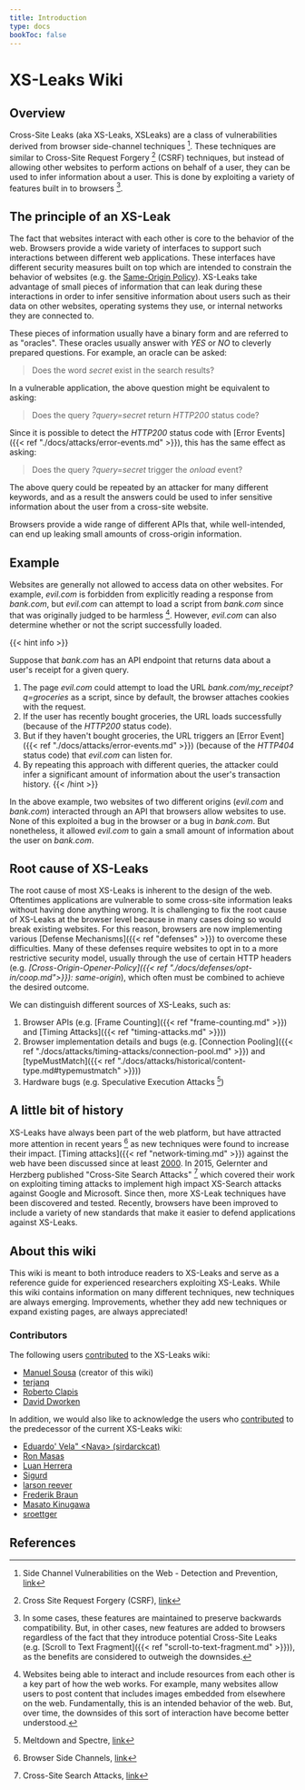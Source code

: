 ```yaml
---
title: Introduction
type: docs
bookToc: false
---
```


# XS-Leaks Wiki
## Overview

Cross-Site Leaks (aka XS-Leaks, XSLeaks) are a class of vulnerabilities derived from browser side-channel techniques [^side-channel]. These techniques are similar to Cross-Site Request Forgery [^csrf] (CSRF) techniques, but instead of allowing other websites to perform actions on behalf of a user, they can be used to infer information about a user. This is done by exploiting a variety of features built in to browsers [^browser-features].


## The principle of an XS-Leak

The fact that websites interact with each other is core to the behavior of the web. Browsers provide a wide variety of interfaces to support such interactions between different web applications. These interfaces have different security measures built on top which are intended to constrain the behavior of websites (e.g. the [Same-Origin Policy](https://developer.mozilla.org/en-US/docs/Web/Security/Same-origin_policy)). XS-Leaks take advantage of small pieces of information that can leak during these interactions in order to infer sensitive information about users such as their data on other websites, operating systems they use, or internal networks they are connected to. 

These pieces of information usually have a binary form and are referred to as "oracles". These oracles usually answer with *YES* or *NO* to cleverly prepared questions. For example, an oracle can be asked:

> Does the word *secret* exist in the search results?

In a vulnerable application, the above question might be equivalent to asking:

> Does the query *?query=secret* return *HTTP200* status code?

Since it is possible to detect the *HTTP200* status code with [Error Events]({{< ref "./docs/attacks/error-events.md" >}}), this has the same effect as asking:

> Does the query *?query=secret* trigger the *onload* event?

The above query could be repeated by an attacker for many different keywords, and as a result the answers could be used to infer sensitive information about the user from a cross-site website.

Browsers provide a wide range of different APIs that, while well-intended, can end up leaking small amounts of cross-origin information.

## Example

Websites are generally not allowed to access data on other websites. For example, *evil.com* is forbidden from explicitly reading a response from *bank.com*, but *evil.com* can attempt to load a script from *bank.com* since that was originally judged to be harmless [^harmless]. However, *evil.com* can also determine whether or not the script successfully loaded.

{{< hint info >}}

Suppose that *bank.com* has an API endpoint that returns data about a user's receipt for a given query.

1. The page *evil.com* could attempt to load the URL *bank.com/my_receipt?q=groceries* as a script, since by default, the browser attaches cookies with the request.
2. If the user has recently bought groceries, the URL loads successfully (because of the *HTTP200* status code).
3. But if they haven't bought groceries, the URL triggers an [Error Event]({{< ref "./docs/attacks/error-events.md" >}}) (because of the *HTTP404* status code) that *evil.com* can listen for.
4. By repeating this approach with different queries, the attacker could infer a significant amount of information about the user's transaction history.
{{< /hint >}}

In the above example, two websites of two different origins (*evil.com* and *bank.com*) interacted through an API that browsers allow websites to use. None of this exploited a bug in the browser or a bug in *bank.com*. But nonetheless, it allowed *evil.com* to gain a small amount of information about the user on *bank.com*.  



## Root cause of XS-Leaks

The root cause of most XS-Leaks is inherent to the design of the web. Oftentimes applications are vulnerable to some cross-site information leaks without having done anything wrong. It is challenging to fix the root cause of XS-Leaks at the browser level because in many cases doing so would break existing websites. For this reason, browsers are now implementing various [Defense Mechanisms]({{< ref "defenses" >}}) to overcome these difficulties. Many of these defenses require websites to opt in to a more restrictive security model, usually through the use of certain HTTP headers (e.g. *[Cross-Origin-Opener-Policy]({{< ref "./docs/defenses/opt-in/coop.md">}}): same-origin*), which often must be combined to achieve the desired outcome.

We can distinguish different sources of XS-Leaks, such as:

1. Browser APIs (e.g. [Frame Counting]({{< ref "frame-counting.md" >}}) and [Timing Attacks]({{< ref "timing-attacks.md" >}}))
2. Browser implementation details and bugs (e.g. [Connection Pooling]({{< ref "./docs/attacks/timing-attacks/connection-pool.md" >}}) and [typeMustMatch]({{< ref "./docs/attacks/historical/content-type.md#typemustmatch" >}}))
3. Hardware bugs (e.g. Speculative Execution Attacks [^spectre])

## A little bit of history

XS-Leaks have always been part of the web platform, but have attracted more attention in recent years [^old-wiki] as new techniques were found to increase their impact. [Timing attacks]({{< ref "network-timing.md" >}}) against the web have been discussed since at least [2000](https://dl.acm.org/doi/10.1145/352600.352606). In 2015, Gelernter and Herzberg published "Cross-Site Search Attacks" [^xs-search-first] which covered their work on exploiting timing attacks to implement high impact XS-Search attacks against Google and Microsoft. Since then, more XS-Leak techniques have been discovered and tested. Recently, browsers have been improved to include a variety of new standards that make it easier to defend applications against XS-Leaks.

## About this wiki

This wiki is meant to both introduce readers to XS-Leaks and serve as a reference guide for experienced researchers exploiting XS-Leaks. While this wiki contains information on many different techniques, new techniques are always emerging. Improvements, whether they add new techniques or expand existing pages, are always appreciated!

### Contributors

The following users [contributed](https://github.com/xsleaks/wiki/graphs/contributors) to the XS-Leaks wiki:

* [Manuel Sousa](https://github.com/manuelvsousa) (creator of this wiki)
* [terjanq](https://github.com/terjanq)
* [Roberto Clapis](https://github.com/empijei)
* [David Dworken](https://github.com/ddworken)

In addition, we would also like to acknowledge the users who [contributed](https://github.com/xsleaks/xsleaks/wiki/Browser-Side-Channels/_history) to the predecessor of the current XS-Leaks wiki:

* [Eduardo' Vela" \<Nava> (sirdarckcat)](https://github.com/sirdarckcat)
* [Ron Masas](https://github.com/masasron)
* [Luan Herrera](https://github.com/lbherrera)
* [Sigurd](https://github.com/DonSheddow)
* [larson reever](https://github.com/larsonreever)
* [Frederik Braun](https://github.com/mozfreddyb)
* [Masato Kinugawa](https://github.com/masatokinugawa)
* [sroettger](https://github.com/sroettger)


## References
[^side-channel]: Side Channel Vulnerabilities on the Web - Detection and Prevention, [link](https://owasp.org/www-pdf-archive/Side_Channel_Vulnerabilities.pdf)  
[^csrf]: Cross Site Request Forgery (CSRF), [link](https://owasp.org/www-community/attacks/csrf)  
[^browser-features]: In some cases, these features are maintained to preserve backwards compatibility. But, in other cases, new features are added to browsers regardless of the fact that they introduce potential Cross-Site Leaks (e.g. [Scroll to Text Fragment]({{< ref "scroll-to-text-fragment.md" >}})), as the benefits are considered to outweigh the downsides.  
[^harmless]: Websites being able to interact and include resources from each other is a key part of how the web works. For example, many websites allow users to post content that includes images embedded from elsewhere on the web. Fundamentally, this is an intended behavior of the web. But, over time, the downsides of this sort of interaction have become better understood.  
[^old-wiki]: Browser Side Channels, [link](https://github.com/xsleaks/xsleaks/wiki/Browser-Side-Channels)  
[^xs-search-first]: Cross-Site Search Attacks, [link](https://446h.cybersec.fun/xssearch.pdf)  
[^spectre]: Meltdown and Spectre, [link](https://spectreattack.com/)  
